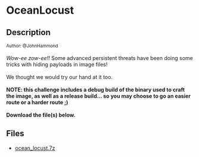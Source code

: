 # OceanLocust

## Description

<small>Author: @JohnHammond</small><br><br><i>Wow-ee zow-ee!!</i> Some advanced persistent threats have been doing some  tricks with hiding payloads in image files! <br><br> We thought we would try our hand at it too.  <br><br> <b>NOTE: this challenge includes a debug build of the binary used to craft the image, as well as a release build... so you may choose to go an easier route or a harder route ;)</b> <br><br> <b>Download the file(s) below.</b>


## Files

* [ocean_locust.7z](<files/ocean_locust.7z>)

